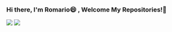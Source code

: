 ### Hi there, I'm Romario😄 , Welcome My Repositories!👋


<img src='https://github-readme-stats.vercel.app/api?username=Alipser&show_icons=true&theme=radical'>
<img src='https://github-readme-stats.vercel.app/api/top-langs/?username=Alipser&hide_progress=true'>

<!--
**Alipser/Alipser** is a ✨ _special_ ✨ repository because its `README.md` (this file) appears on your GitHub profile.

Here are some ideas to get you started:

- 🔭 I’m currently working on ...
- 🌱 I’m currently learning ...
- 👯 I’m looking to collaborate on ...
- 🤔 I’m looking for help with ...
- 💬 Ask me about ...
- 📫 How to reach me: ...
- 😄 Pronouns: ...
- ⚡ Fun fact: ...
-->
